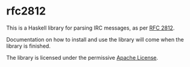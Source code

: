 # rfc2812

This is a Haskell library for parsing IRC messages, as per
[RFC 2812][1].

Documentation on how to install and use the library will come when the
library is finished.

The library is licensed under the permissive [Apache License][2].

[1]: https://tools.ietf.org/html/rfc2812
[2]: https://www.apache.org/licenses/LICENSE-2.0
